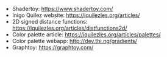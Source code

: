 - Shadertoy: https://www.shadertoy.com/
- Inigo Quilez website: https://iquilezles.org/articles/
- 2D signed distance functions: https://iquilezles.org/articles/distfunctions2d/
- Color palette article: https://iquilezles.org/articles/palettes/
- Color palette webapp: http://dev.thi.ng/gradients/
- Graphtoy: https://graphtoy.com/
